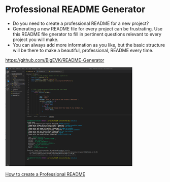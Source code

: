 # Professional README Generator 
- Do you need to create a professional README for a new project?
- Generating a new README file for every project can be frustrating. Use this README file gnerator to fill in pertinent questions relevant to every project you will make.
- You can always add more information as you like, but the basic structure will be there to make a beautiful, professional, README every time.

https://github.com/BigEVK/README-Generator

<!-- <video src="./Develop/assets/READMEGenerator.mp4"> -->

<img src="./Develop/assets/readmeGeneratorScreenShot.png" width="400" >



[How to create a Professional README](https://coding-boot-camp.github.io/full-stack/github/professional-readme-guide)
